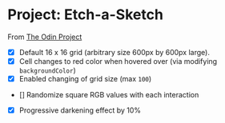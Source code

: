 # Project: Etch-a-Sketch
From [The Odin Project](https://www.theodinproject.com/lessons/foundations-etch-a-sketch)

- [x] Default 16 x 16 grid (arbitrary size 600px by 600px large).
- [x] Cell changes to red color when hovered over (via modifying `backgroundColor`)
- [x] Enabled changing of grid size (max `100`)
- [] Randomize square RGB values with each interaction
- [x] Progressive darkening effect by 10%